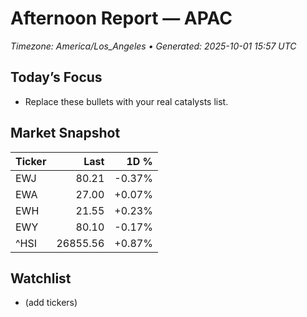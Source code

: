 # Afternoon Report — APAC
_Timezone: America/Los_Angeles • Generated: 2025-10-01 15:57 UTC_

## Today’s Focus
- Replace these bullets with your real catalysts list.

## Market Snapshot
| Ticker | Last | 1D % |
|---|---:|---:|
| EWJ | 80.21 | -0.37% |
| EWA | 27.00 | +0.07% |
| EWH | 21.55 | +0.23% |
| EWY | 80.10 | -0.17% |
| ^HSI | 26855.56 | +0.87% |

## Watchlist
- (add tickers)
